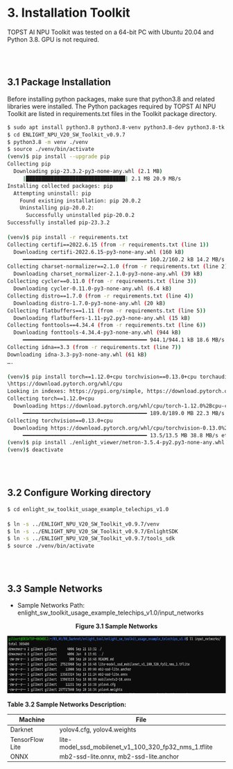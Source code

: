 ﻿# 3. Installation Toolkit

TOPST AI NPU Toolkit was tested on a 64-bit PC with Ubuntu 20.04 and
Python 3.8. GPU is not required.

<br/><br/>

## 3.1 Package Installation

Before installing python packages, make sure that python3.8 and related
libraries were installed. The Python packages required by TOPST AI NPU
Toolkit are listed in requirements.txt files in the Toolkit package
directory.

```bash
$ sudo apt install python3.8 python3.8-venv python3.8-dev python3.8-tk
$ cd ENLIGHT_NPU_V20_SW_Toolkit_v0.9.7
$ python3.8 -m venv ./venv
$ source ./venv/bin/activate
(venv)$ pip install --upgrade pip
Collecting pip
  Downloading pip-23.3.2-py3-none-any.whl (2.1 MB)
     |████████████████████████████████| 2.1 MB 20.9 MB/s
Installing collected packages: pip
  Attempting uninstall: pip
    Found existing installation: pip 20.0.2
    Uninstalling pip-20.0.2:
      Successfully uninstalled pip-20.0.2
Successfully installed pip-23.3.2

(venv)$ pip install -r requirements.txt
Collecting certifi==2022.6.15 (from -r requirements.txt (line 1))
  Downloading certifi-2022.6.15-py3-none-any.whl (160 kB)
     ━━━━━━━━━━━━━━━━━━━━━━━━━━━━━━━━━━━━━━━━ 160.2/160.2 kB 14.2 MB/s eta 0:00:00
Collecting charset-normalizer==2.1.0 (from -r requirements.txt (line 2))
  Downloading charset_normalizer-2.1.0-py3-none-any.whl (39 kB)
Collecting cycler==0.11.0 (from -r requirements.txt (line 3))
  Downloading cycler-0.11.0-py3-none-any.whl (6.4 kB)
Collecting distro==1.7.0 (from -r requirements.txt (line 4))
  Downloading distro-1.7.0-py3-none-any.whl (20 kB)
Collecting flatbuffers==1.11 (from -r requirements.txt (line 5))
  Downloading flatbuffers-1.11-py2.py3-none-any.whl (15 kB)
Collecting fonttools==4.34.4 (from -r requirements.txt (line 6))
  Downloading fonttools-4.34.4-py3-none-any.whl (944 kB)
     ━━━━━━━━━━━━━━━━━━━━━━━━━━━━━━━━━━━━━━━━ 944.1/944.1 kB 18.6 MB/s eta 0:00:00
Collecting idna==3.3 (from -r requirements.txt (line 7))
Downloading idna-3.3-py3-none-any.whl (61 kB)
….

(venv)$ pip install torch==1.12.0+cpu torchvision==0.13.0+cpu torchaudio==0.12.0 --extra-index-url 
\https://download.pytorch.org/whl/cpu
Looking in indexes: https://pypi.org/simple, https://download.pytorch.org/whl/cpu
Collecting torch==1.12.0+cpu
  Downloading https://download.pytorch.org/whl/cpu/torch-1.12.0%2Bcpu-cp38-cp38-linux_x86_64.whl (189.0 MB)
     ━━━━━━━━━━━━━━━━━━━━━━━━━━━━━━━━━━━━━━━━ 189.0/189.0 MB 22.3 MB/s eta 0:00:00
Collecting torchvision==0.13.0+cpu
  Downloading https://download.pytorch.org/whl/cpu/torchvision-0.13.0%2Bcpu-cp38-cp38-linux_x86_64.whl (13.5 MB)
     ━━━━━━━━━━━━━━━━━━━━━━━━━━━━━━━━━━━━━━━━ 13.5/13.5 MB 38.8 MB/s eta 0:00:00
(venv)$ pip install ./enlight_viewer/netron-3.5.4-py2.py3-none-any.whl
(venv)$ deactivate

```

<br/><br/>

## 3.2 Configure Working directory

```bash
$ cd enlight_sw_toolkit_usage_example_telechips_v1.0

$ ln -s ../ENLIGHT_NPU_V20_SW_Toolkit_v0.9.7/venv
$ ln -s ../ENLIGHT_NPU_V20_SW_Toolkit_v0.9.7/EnlightSDK
$ ln -s ../ENLIGHT_NPU_V20_SW_Toolkit_v0.9.7/tools_sdk
$ source ./venv/bin/activate

```

<br/><br/>

## 3.3 Sample Networks

- Sample Networks Path:
  enlight_sw_toolkit_usage_example_telechips_v1.0/input_networks

<p align="center"><strong>Figure 3.1 Sample Networks</strong></p>

 <p align="center"> <img src="https://github.com/topst-development/Documentation/blob/main/TOPST-AI/Software/media/3. Toolkit Installation.image1.png?raw=true"
  style="width:7.27639in;height:1.37222in"</p>


  **Table 3.2 Sample Networks Description:**

|     Machine     |                        File                           |
|-----------------|-------------------------------------------------------|
| Darknet         | yolov4.cfg, yolov4.weights                            |
| TensorFlow Lite | lite-model_ssd_mobilenet_v1_100_320_fp32_nms_1.tflite |
| ONNX            | mb2-ssd-lite.onnx, mb2-ssd-lite.anchor                |
